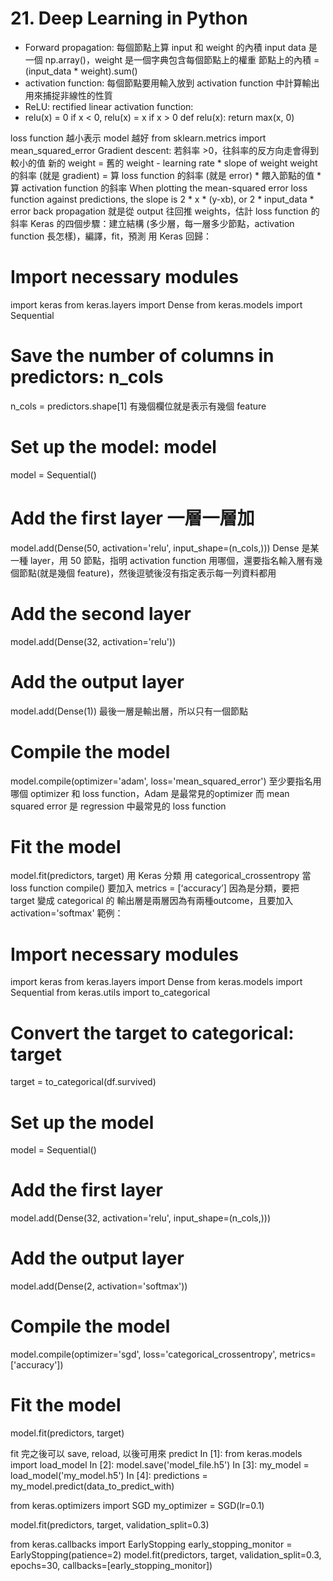# 21. Deep Learning in Python

- Forward propagation: 每個節點上算 input 和 weight 的內積
input data 是一個 np.array()，weight 是一個字典包含每個節點上的權重
節點上的內積 = (input_data * weight).sum()
- activation function: 每個節點要用輸入放到 activation function 中計算輸出
用來捕捉非線性的性質
- ReLU: rectified linear activation function:
- relu(x) = 0 if x < 0, relu(x) = x if x > 0
def relu(x):
    return max(x, 0)

loss function 越小表示 model 越好
from sklearn.metrics import mean_squared_error
Gradient descent: 若斜率 >0，往斜率的反方向走會得到較小的值
新的 weight = 舊的 weight - learning rate * slope of weight
weight 的斜率 (就是 gradient) = 算 loss function 的斜率 (就是 error) * 餵入節點的值 *算 activation function 的斜率
When plotting the mean-squared error loss function against predictions, the slope is 2 * x * (y-xb), or 2 * input_data * error
back propagation 就是從 output 往回推 weights，估計 loss function 的斜率
Keras 的四個步驟：建立結構 (多少層，每一層多少節點，activation function 長怎樣)，編譯，fit，預測
用 Keras 回歸：
# Import necessary modules
import keras
from keras.layers import Dense
from keras.models import Sequential

# Save the number of columns in predictors: n_cols
n_cols = predictors.shape[1]  有幾個欄位就是表示有幾個 feature

# Set up the model: model
model = Sequential()

# Add the first layer 一層一層加
model.add(Dense(50, activation='relu', input_shape=(n_cols,))) Dense 是某一種 layer，用 50 節點，指明 activation function 用哪個，還要指名輸入層有幾個節點(就是幾個 feature)，然後逗號後沒有指定表示每一列資料都用

# Add the second layer
model.add(Dense(32, activation='relu'))

# Add the output layer
model.add(Dense(1)) 最後一層是輸出層，所以只有一個節點
# Compile the model
model.compile(optimizer='adam', loss='mean_squared_error') 至少要指名用哪個 optimizer 和 loss function，Adam 是最常見的optimizer 而 mean squared error 是 regression 中最常見的 loss function
# Fit the model
model.fit(predictors, target)
用 Keras 分類
用 categorical_crossentropy 當 loss function
compile() 要加入 metrics = [‘accuracy’]
因為是分類，要把 target 變成 categorical 的
輸出層是兩層因為有兩種outcome，且要加入 activation='softmax'
範例：
# Import necessary modules
import keras
from keras.layers import Dense
from keras.models import Sequential
from keras.utils import to_categorical

# Convert the target to categorical: target
target = to_categorical(df.survived)

# Set up the model
model = Sequential()

# Add the first layer
model.add(Dense(32, activation='relu', input_shape=(n_cols,)))

# Add the output layer
model.add(Dense(2, activation='softmax'))

# Compile the model
model.compile(optimizer='sgd', loss='categorical_crossentropy', metrics=['accuracy'])

# Fit the model
model.fit(predictors, target)

fit 完之後可以 save, reload, 以後可用來 predict
 In [1]: from keras.models import load_model
In [2]: model.save('model_file.h5')
In [3]: my_model = load_model('my_model.h5')
In [4]: predictions = my_model.predict(data_to_predict_with)

from keras.optimizers import SGD
my_optimizer = SGD(lr=0.1)

model.fit(predictors, target, validation_split=0.3)

from keras.callbacks import EarlyStopping
early_stopping_monitor = EarlyStopping(patience=2)
model.fit(predictors, target, validation_split=0.3, epochs=30, callbacks=[early_stopping_monitor])
